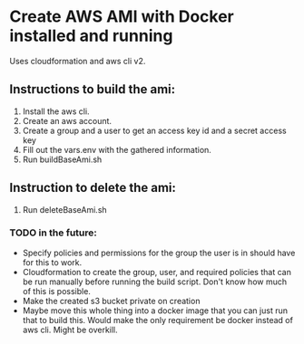 # Create AWS AMI with Docker installed and running
Uses cloudformation and aws cli v2.

## Instructions to build the ami:
1. Install the aws cli.
2. Create an aws account. 
3. Create a group and a user to get an access key id and a secret access key
4. Fill out the vars.env with the gathered information.
5. Run buildBaseAmi.sh

## Instruction to delete the ami:
1. Run deleteBaseAmi.sh

### TODO in the future:
- Specify policies and permissions for the group the user is in should have for this to work.
- Cloudformation to create the group, user, and required policies that can be run manually before running the build script. Don't know how much of this is possible.
- Make the created s3 bucket private on creation
- Maybe move this whole thing into a docker image that you can just run that to build this. Would make the only requirement be docker instead of aws cli. Might be overkill.
